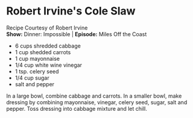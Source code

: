 Robert Irvine's Cole Slaw
=========================

Recipe Courtesy of Robert Irvine<br />
**Show:** Dinner: Impossible | **Episode:** Miles Off the Coast

* 6 cups shredded cabbage
* 1 cup shedded carrots
* 1 cup mayonnaise
* 1/4 cup white wine vinegar
* 1 tsp. celery seed
* 1/4 cup sugar
* salt and pepper

In a large bowl, combine cabbage and carrots. In a smaller bowl, make
dressing by combining mayonnaise, vinegar, celery seed, sugar, salt and
pepper. Toss dressing into cabbage mixture and let chill.
